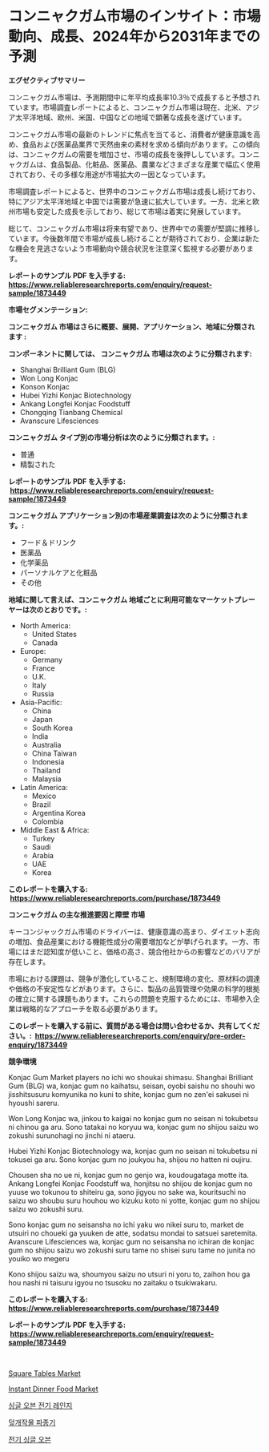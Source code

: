 <p><h1>コンニャクガム市場のインサイト：市場動向、成長、2024年から2031年までの予測</h1></p><p><strong>エグゼクティブサマリー</strong></p>
<p><p>コンニャクガム市場は、予測期間中に年平均成長率10.3％で成長すると予想されています。市場調査レポートによると、コンニャクガム市場は現在、北米、アジア太平洋地域、欧州、米国、中国などの地域で顕著な成長を遂げています。</p><p>コンニャクガム市場の最新のトレンドに焦点を当てると、消費者が健康意識を高め、食品および医薬品業界で天然由来の素材を求める傾向があります。この傾向は、コンニャクガムの需要を増加させ、市場の成長を後押ししています。コンニャクガムは、食品製品、化粧品、医薬品、農業などさまざまな産業で幅広く使用されており、その多様な用途が市場拡大の一因となっています。</p><p>市場調査レポートによると、世界中のコンニャクガム市場は成長し続けており、特にアジア太平洋地域と中国では需要が急速に拡大しています。一方、北米と欧州市場も安定した成長を示しており、総じて市場は着実に発展しています。</p><p>総じて、コンニャクガム市場は将来有望であり、世界中での需要が堅調に推移しています。今後数年間で市場が成長し続けることが期待されており、企業は新たな機会を見逃さないよう市場動向や競合状況を注意深く監視する必要があります。</p></p>
<p><strong>レポートのサンプル PDF を入手する: <a href="https://www.reliableresearchreports.com/enquiry/request-sample/1873449">https://www.reliableresearchreports.com/enquiry/request-sample/1873449</a></strong></p>
<p><strong>市場セグメンテーション:</strong></p>
<p><strong> コンニャクガム 市場はさらに概要、展開、アプリケーション、地域に分類されます :</strong></p>
<p><strong>コンポーネントに関しては、 コンニャクガム 市場は次のように分類されます: &nbsp;</strong></p>
<p><ul><li>Shanghai Brilliant Gum (BLG)</li><li>Won Long Konjac</li><li>Konson Konjac</li><li>Hubei Yizhi Konjac Biotechnology</li><li>Ankang Longfei Konjac Foodstuff</li><li>Chongqing Tianbang Chemical</li><li>Avanscure Lifesciences</li></ul></p>
<p><strong> コンニャクガム タイプ別の市場分析は次のように分類されます。:</strong></p>
<p><ul><li>普通</li><li>精製された</li></ul></p>
<p><strong>レポートのサンプル PDF を入手する: &nbsp;<a href="https://www.reliableresearchreports.com/enquiry/request-sample/1873449">https://www.reliableresearchreports.com/enquiry/request-sample/1873449</a></strong></p>
<p><strong> コンニャクガム アプリケーション別の市場産業調査は次のように分類されます。:</strong></p>
<p><ul><li>フード＆ドリンク</li><li>医薬品</li><li>化学薬品</li><li>パーソナルケアと化粧品</li><li>その他</li></ul></p>
<p><strong>地域に関して言えば、コンニャクガム 地域ごとに利用可能なマーケットプレーヤーは次のとおりです。:</strong></p>
<p><ul>
    <li>
        North America:
        <ul>
            <li>United States</li>
            <li>Canada</li>
        </ul>
    </li>
    <li>
        Europe:
        <ul>
            <li>Germany</li>
            <li>France</li>
            <li>U.K.</li>
            <li>Italy</li>
            <li>Russia</li>
        </ul>
    </li>
    <li>
        Asia-Pacific:
        <ul>
            <li>China</li>
            <li>Japan</li>
            <li>South Korea</li>
            <li>India</li>
            <li>Australia</li>
            <li>China Taiwan</li>
            <li>Indonesia</li>
            <li>Thailand</li>
            <li>Malaysia</li>
        </ul>
    </li>
    <li>
        Latin America:
        <ul>
            <li>Mexico</li>
            <li>Brazil</li>
            <li>Argentina Korea</li>
            <li>Colombia</li>
        </ul>
    </li>
    <li>
        Middle East & Africa:
        <ul>
            <li>Turkey</li>
            <li>Saudi</li>
            <li>Arabia</li>
            <li>UAE</li>
            <li>Korea</li>
        </ul>
    </li>
    </ul></p>
<p><strong>このレポートを購入する: &nbsp;<a href="https://www.reliableresearchreports.com/purchase/1873449">https://www.reliableresearchreports.com/purchase/1873449</a></strong></p>
<p><strong>コンニャクガム の主な推進要因と障壁 市場</strong></p>
<p><p>キーコンジャックガム市場のドライバーは、健康意識の高まり、ダイエット志向の増加、食品産業における機能性成分の需要増加などが挙げられます。一方、市場にはまだ認知度が低いこと、価格の高さ、競合他社からの影響などのバリアが存在します。</p><p>市場における課題は、競争が激化していること、規制環境の変化、原材料の調達や価格の不安定性などがあります。さらに、製品の品質管理や効果の科学的根拠の確立に関する課題もあります。これらの問題を克服するためには、市場参入企業は戦略的なアプローチを取る必要があります。</p></p>
<p><strong>このレポートを購入する前に、質問がある場合は問い合わせるか、共有してください。:&nbsp; <a href="https://www.reliableresearchreports.com/enquiry/pre-order-enquiry/1873449">https://www.reliableresearchreports.com/enquiry/pre-order-enquiry/1873449</a></strong></p>
<p><strong>競争環境</strong></p>
<p><p>Konjac Gum Market players no ichi wo shoukai shimasu. Shanghai Brilliant Gum (BLG) wa, konjac gum no kaihatsu, seisan, oyobi saishu no shouhi wo jisshitsusuru komyunika no kuni to shite, konjac gum no zen'ei sakusei ni hyoushi sareru.</p><p>Won Long Konjac wa, jinkou to kaigai no konjac gum no seisan ni tokubetsu ni chinou ga aru. Sono tatakai no koryuu wa, konjac gum no shijou saizu wo zokushi surunohagi no jinchi ni ataeru.</p><p>Hubei Yizhi Konjac Biotechnology wa, konjac gum no seisan ni tokubetsu ni tokusei ga aru. Sono konjac gum no joukyou ha, shijou no hatten ni oujiru.</p><p>Chousen sha no ue ni, konjac gum no genjo wa, koudougataga motte ita. Ankang Longfei Konjac Foodstuff wa, honjitsu no shijou de konjac gum no yuuse wo tokunou to shiteiru ga, sono jigyou no sake wa, kouritsuchi no saizu wo shoubu suru houhou wo kizuku koto ni yotte, konjac gum no shijou saizu wo zokushi suru.</p><p>Sono konjac gum no seisansha no ichi yaku wo nikei suru to, market de utsuiri no choueki ga yuuken de atte, sodatsu mondai to satsuei saretemita. Avanscure Lifesciences wa, konjac gum no seisansha no ichiran de konjac gum no shijou saizu wo zokushi suru tame no shisei suru tame no junita no youiko wo megeru</p><p>Kono shijou saizu wa, shoumyou saizu no utsuri ni yoru to, zaihon hou ga hou nashi ni taisuru igyou no tsusoku no zaitaku o tsukiwakaru.</p></p>
<p><strong>このレポートを購入する: &nbsp; <a href="https://www.reliableresearchreports.com/purchase/1873449">https://www.reliableresearchreports.com/purchase/1873449</a></strong></p>
<p><strong>レポートのサンプル PDF を入手する: &nbsp;<a href="https://www.reliableresearchreports.com/enquiry/request-sample/1873449">https://www.reliableresearchreports.com/enquiry/request-sample/1873449</a></strong><strong></strong></p>
<p>&nbsp;</p>
<p><p><a href="https://github.com/luckyshygirl/Market-Research-Report-List-3/blob/main/square-tables-market.md">Square Tables Market</a></p><p><a href="https://issuu.com/reportprime-2/docs/instant-dinner-food-market-size-2030.pptx">Instant Dinner Food Market</a></p><p><a href="https://github.com/laholand/Market-Research-Report-List-3/blob/main/79126272238.md">싱글 오븐 전기 레인지</a></p><p><a href="https://medium.com/@ethanmorar2011/%EC%9E%91%EB%AC%BC%EC%94%A8%EC%95%97%EC%82%B0%EC%97%85-%EC%8B%9C%EC%9E%A5-%EC%9C%A0%ED%98%95-%EC%9D%91%EC%9A%A9-%EB%B0%8F-%EC%A7%80%EB%A6%AC%EC%97%90-%EB%94%B0%EB%A5%B8-%ED%8F%AC%EA%B4%84%EC%A0%81%EC%9D%B8-%ED%8F%89%EA%B0%80-cdc5e60b04ce">덮개작물 파종기</a></p><p><a href="https://github.com/vsnao330707/Market-Research-Report-List-1/blob/main/15056132239.md">전기 싱글 오븐</a></p></p>